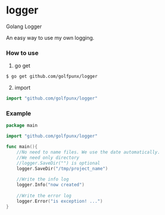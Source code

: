 # logger
Golang Logger

An easy way to use my own logging.

### How to use
1. go get 
```sh
$ go get github.com/golfpunx/logger 
```
2. import
```go
import "github.com/golfpunx/logger"
```

### Example
```go
package main

import "github.com/golfpunx/logger"

func main(){
	//No need to name files. We use the date automatically.
	//We need only directory
	//logger.SaveDir("") is optional 
	logger.SaveDir("/tmp/project_name")
	
	//Write the info log
	logger.Info("now created")
	
	//Write the error log
	logger.Error("is exception! ...")
}
```
